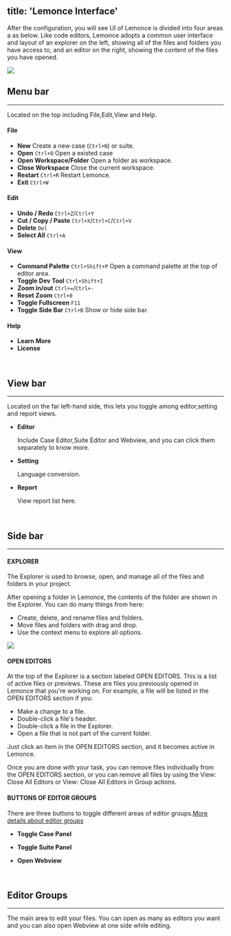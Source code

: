 title: 'Lemonce Interface'
---

After the configuration, you will see UI of Lemonce is divided into four areas a as below. Like code editors, Lemonce adopts a common user interface and layout of an explorer on the left, showing all of the files and folders you have access to, and an editor on the right, showing the content of the files you have opened.

<img class="large-images" src="/images/firstrun-02.png">
<br>

## Menu bar
---

Located on the top including File,Edit,View and Help.

#### File

- **New** Create a new case (`Ctrl+N`) or suite.
- **Open** `Ctrl+O` Open a existed case
- **Open Workspace/Folder** Open a folder as workspace.
- **Close Workspace**  Close the current workspace.
- **Restart** `Ctrl+R` Restart Lemonce.
- **Exit** `Ctrl+W`

#### Edit

- **Undo / Redo** `Ctrl+Z`/`Ctrl+Y`
- **Cut / Copy / Paste** `Ctrl+X`/`Ctrl+C`/`Ctrl+V`
- **Delete** `Del`
- **Select All** `Ctrl+A`

#### View

- **Command Palette** `Ctrl+Shift+P` Open a command palette at the top of editor area.
- **Toggle Dev Tool** `Ctrl+Shift+I` 
- **Zoom in/out** `Ctrl+=`/`Ctrl+-`
- **Reset Zoom** `Ctrl+0`
- **Toggle Fullscreen** `F11`
- **Toggle Side Bar** `Ctrl+B` Show or hide side bar.

#### Help

- **Learn More**
- **License**
<br>

## View bar
---

Located on the far left-hand side, this lets you toggle among editor,setting and report views.

- <i class="fa fa-code fa-2x"></i> **Editor**  

    Include Case Editor,Suite Editor and Webview, and you can click them separately to know more.

- <i class="fa fa-cog fa-2x"></i> **Setting** 

    Language conversion.

- <i class="fa fa-bar-chart fa-2x"></i> **Report** 

    View report list here.
<br>

## Side bar
---

#### EXPLORER

The Explorer is used to browse, open, and manage all of the files and folders in your project.

After opening a folder in Lemonce, the contents of the folder are shown in the Explorer. You can do many things from here:

- Create, delete, and rename files and folders.
- Move files and folders with drag and drop.
- Use the context menu to explore all options.
<img class="large-images" src="/">
<br>

#### OPEN EDITORS

At the top of the Explorer is a section labeled OPEN EDITORS. This is a list of active files or previews. These are files you previously opened in Lemonce that you're working on. For example, a file will be listed in the OPEN EDITORS section if you:

- Make a change to a file.
- Double-click a file's header.
- Double-click a file in the Explorer.
- Open a file that is not part of the current folder.

Just click an item in the OPEN EDITORS section, and it becomes active in Lemonce.

Once you are done with your task, you can remove files individually from the OPEN EDITORS section, or you can remove all files by using the View: Close All Editors or View: Close All Editors in Group actions.
<br>

#### BUTTONS OF EDITOR GROUPS

There are three buttons to toggle different areas of editor groups.[More details about editor groups](/docs/)

- <i class="fa fa-file-code-o fa-2x" style="color:green"></i> **Toggle Case Panel**

- <i class="fa fa-file-text-o fa-2x" style="color:green"></i> **Toggle Suite Panel**

- <i class="fa fa-globe fa-2x" style="color:green"></i> **Open Webview**

<br>

## Editor Groups
---
The main area to edit your files. You can open as many as editors you want and you can also open Webview at one side while editing.